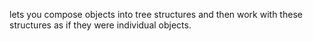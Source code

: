 lets you compose objects into tree structures and then work with these structures as if they were individual objects.